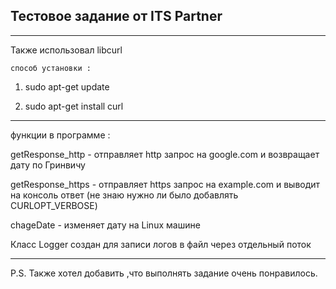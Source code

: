 ## Тестовое задание от ITS Partner

---

Также использовал libcurl

    способ установки :

1. sudo apt-get update
 
2. sudo apt-get install curl

---

функции в программе :

getResponse_http - отправляет http запрос на google.com  и возвращает дату по Гринвичу 

getResponse_https - отправляет https запрос на example.com и выводит на консоль ответ (не знаю нужно ли было добавлять CURLOPT_VERBOSE)

chageDate - изменяет дату на Linux машине 

Класс Logger создан для записи логов в файл через отдельный поток

---

P.S. Также хотел добавить ,что выполнять задание очень понравилось. 
